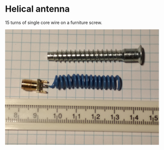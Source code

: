 # Helical antenna

15 turns of single core wire on a furniture screw.

![Antenna](https://github.com/akouz/Antenna/blob/master/Helical_blue/Ant.jpg)
